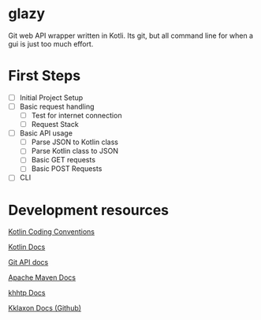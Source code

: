 # glazy
Git web API wrapper written in Kotli. Its git, but all command line for when a gui is just too much effort.

# First Steps
- [ ] Initial Project Setup
- [ ] Basic request handling
  - [ ] Test for internet connection
  - [ ] Request Stack
- [ ] Basic API usage
  - [ ] Parse JSON to Kotlin class
  - [ ] Parse Kotlin class to JSON
  - [ ] Basic GET requests
  - [ ] Basic POST Requests
- [ ] CLI

# Development resources
[Kotlin Coding Conventions](https://kotlinlang.org/docs/reference/coding-conventions.html)

[Kotlin Docs](https://kotlinlang.org/docs/reference/)

[Git API docs](https://developer.github.com/v3/)

[Apache Maven Docs](https://maven.apache.org/guides/getting-started/index.html)

[khhtp Docs](https://khttp.readthedocs.io/en/latest/)

[Kklaxon Docs (Github)](https://github.com/cbeust/klaxon)
